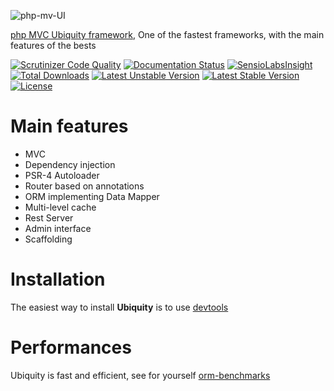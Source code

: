 ![php-mv-UI](https://static.kobject.net/ubiquity/images/logo-ubiquity.png "Ubiquity")

[php MVC Ubiquity framework](https://ubiquity.kobject.net), One of the fastest frameworks, with the main features of the bests

[![Scrutinizer Code Quality](https://scrutinizer-ci.com/g/phpMv/ubiquity/badges/quality-score.png?b=master)](https://scrutinizer-ci.com/g/phpMv/ubiquity/?branch=master) [![Documentation Status](https://readthedocs.org/projects/micro-framework/badge/?version=latest)](http://micro-framework.readthedocs.io/en/latest/?badge=latest)
 [![SensioLabsInsight](https://insight.sensiolabs.com/projects/17973125-9452-4d32-af68-75ecfc2ff658/mini.png)](https://insight.sensiolabs.com/projects/17973125-9452-4d32-af68-75ecfc2ff658)
 [![Total Downloads](https://poser.pugx.org/phpmv/ubiquity/downloads)](https://packagist.org/packages/phpmv/ubiquity)
 [![Latest Unstable Version](https://poser.pugx.org/phpmv/ubiquity/v/unstable)](https://packagist.org/packages/phpmv/ubiquity)
 [![Latest Stable Version](https://poser.pugx.org/phpmv/ubiquity/v/stable)](https://packagist.org/packages/phpmv/ubiquity)
 [![License](https://poser.pugx.org/phpmv/ubiquity/license)](https://packagist.org/packages/phpmv/ubiquity)



# Main features
  - MVC
  - Dependency injection
  - PSR-4 Autoloader
  - Router based on annotations
  - ORM implementing Data Mapper
  - Multi-level cache
  - Rest Server
  - Admin interface
  - Scaffolding
  
# Installation

The easiest way to install **Ubiquity** is to use [devtools](https://github.com/phpMv/ubiquity-devtools)

# Performances
Ubiquity is fast and efficient, see for yourself [orm-benchmarks](https://orm-benchmarks.kobject.net)
